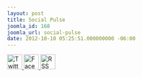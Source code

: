 ```yaml
---
layout: post
title: Social Pulse
joomla_id: 168
joomla_url: social-pulse
date: 2012-10-10 05:25:51.000000000 -06:00
---
```

<!-- ChangeDetection.com detection="off" -->
<div>
<a href="https://twitter.com/oawest">
<img title="Twitter" alt="Twitter" src="https://socialmediawidgets.files.wordpress.com/2014/03/01_twitter.png" width="35" height="35" />
</a>
<a href="https://www.facebook.com/oawest">
<img title="Facebook" alt="Facebook" src="https://socialmediawidgets.files.wordpress.com/2014/03/02_facebook.png" width="35" height="35" />
</a>
<a href="https://www.instagram.com/oawest/">
<img title="Instagram" alt="RSS" src="https://socialmediawidgets.files.wordpress.com/2014/03/10_instagram.png" width="35" height="35" />
</a>
</div>
<!-- ChangeDetection.com detection="on" -->
